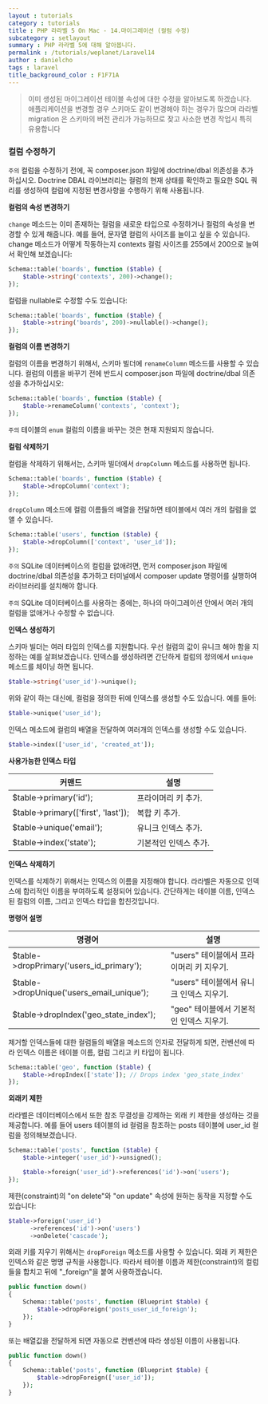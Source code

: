 ```yaml
---
layout : tutorials
category : tutorials
title : PHP 라라벨 5 On Mac - 14.마이그레이션 (컬럼 수정)
subcategory : setlayout
summary : PHP 라라벨 5에 대해 알아봅니다.
permalink : /tutorials/weplanet/Laravel14
author : danielcho
tags : laravel
title_background_color : F1F71A
---
```






> 이미 생성된 마이그레이션 테이블 속성에 대한 수정을 알아보도록 하겠습니다. 애플리케이션을 변경할 경우 스키마도 같이 변경해야 하는 경우가 많으며 라라벨 migration 은 스키마의 버전 관리가 가능하므로 잦고 사소한 변경 작업시 특히 유용합니다


### 컬럼 수정하기

`주의` 컬럼을 수정하기 전에, 꼭 composer.json 파일에 doctrine/dbal 의존성을 추가하십시오. Doctrine DBAL 라이브러리는 컬럼의 현재 상태를 확인하고 필요한 SQL 쿼리를 생성하여 컬럼에 지정된 변경사항을 수행하기 위해 사용됩니다.

**컬럼의 속성 변경하기**

`change` 메소드는 이미 존재하는 컬럼을 새로운 타입으로 수정하거나 컬럼의 속성을 변경할 수 있게 해줍니다. 예를 들어, 문자열 컬럼의 사이즈를 늘이고 싶을 수 있습니다. change 메소드가 어떻게 작동하는지 contexts 컬럼 사이즈를 255에서 200으로 늘여서 확인해 보겠습니다:

```php
Schema::table('boards', function ($table) {
    $table->string('contexts', 200)->change();
});
```

컬럼을 nullable로 수정할 수도 있습니다:

```php
Schema::table('boards', function ($table) {
    $table->string('boards', 200)->nullable()->change();
});
```

**컬럼의 이름 변경하기**

컬럼의 이름을 변경하기 위해서, 스키마 빌더에 `renameColumn` 메소드를 사용할 수 있습니다. 컬럼의 이름을 바꾸기 전에 반드시 composer.json 파일에 doctrine/dbal 의존성을 추가하십시오:

```php
Schema::table('boards', function ($table) {
    $table->renameColumn('contexts', 'context');
});
```

`주의` 테이블의 `enum` 컬럼의 이름을 바꾸는 것은 현재 지원되지 않습니다.

**컬럼 삭제하기**

컬럼을 삭제하기 위해서는, 스키마 빌더에서 `dropColumn` 메소드를 사용하면 됩니다.

```php
Schema::table('boards', function ($table) {
    $table->dropColumn('context');
});
```

`dropColumn` 메소드에 컬럼 이름들의 배열을 전달하면 테이블에서 여러 개의 컬럼을 없앨 수 있습니다.

```php
Schema::table('users', function ($table) {
    $table->dropColumn(['context', 'user_id']);
});
```

`주의` SQLite 데이터베이스의 컬럼을 없애려면, 먼저 composer.json 파일에 doctrine/dbal 의존성을 추가하고 터미널에서 composer update 명령어를 실행하여 라이브러리를 설치해야 합니다.

`주의` SQLite 데이터베이스를 사용하는 중에는, 하나의 마이그레이션 안에서 여러 개의 컬럼을 없애거나 수정할 수 없습니다.

**인덱스 생성하기**

스키마 빌더는 여러 타입의 인덱스를 지원합니다. 우선 컬럼의 값이 유니크 해야 함을 지정하는 예를 살펴보겠습니다. 인덱스를 생성하려면 간단하게 컬럼의 정의에서 `unique` 메소드를 체이닝 하면 됩니다.

```php
$table->string('user_id')->unique();
```

위와 같이 하는 대신에, 컬럼을 정의한 뒤에 인덱스를 생성할 수도 있습니다.
예를 들어:

```php
$table->unique('user_id');
```

인덱스 메소드에 컬럼의 배열을 전달하여 여러개의 인덱스를 생성할 수도 있습니다.

```php
$table->index(['user_id', 'created_at']);
```

**사용가능한 인덱스 타입**

커맨드 | 설명
--------- | ---------
$table->primary('id'); |	프라이머리 키 추가.
$table->primary(['first', 'last']); |	복합 키 추가.
$table->unique('email'); |	유니크 인덱스 추가.
$table->index('state');	|기본적인 인덱스 추가.

**인덱스 삭제하기**

인덱스를 삭제하기 위해서는 인덱스의 이름을 지정해야 합니다. 라라벨은 자동으로 인덱스에 합리적인 이름을 부여하도록 설정되어 있습니다. 간단하게는 테이블 이름, 인덱스된 컬럼의 이름, 그리고 인덱스 타입을 합친것입니다.

**명령어 설명**

명령어 | 설명
--------- | ---------
$table->dropPrimary('users_id_primary'); |	"users" 테이블에서 프라이머리 키 지우기.
$table->dropUnique('users_email_unique'); |	"users" 테이블에서 유니크 인덱스 지우기.
$table->dropIndex('geo_state_index'); | "geo" 테이블에서 기본적인 인덱스 지우기.

제거할 인덱스들에 대한 컬럼들의 배열을 메소드의 인자로 전달하게 되면, 컨벤션에 따라 인덱스 이름은 테이블 이름, 컬럼 그리고 키 타입이 됩니다.

```php
Schema::table('geo', function ($table) {
    $table->dropIndex(['state']); // Drops index 'geo_state_index'
});
```

**외래키 제한**

라라벨은 데이터베이스에서 또한 참조 무결성을 강제하는 외래 키 제한을 생성하는 것을 제공합니다. 예를 들어 users 테이블의 id 컬럼을 참조하는 posts 테이블에 user_id 컬럼을 정의해보겠습니다.

```php
Schema::table('posts', function ($table) {
    $table->integer('user_id')->unsigned();

    $table->foreign('user_id')->references('id')->on('users');
});
```

제한(constraint)의 "on delete"와 "on update" 속성에 원하는 동작을 지정할 수도 있습니다:

```php
$table->foreign('user_id')
      ->references('id')->on('users')
      ->onDelete('cascade');
```

외래 키를 지우기 위해서는 `dropForeign` 메소드를 사용할 수 있습니다. 외래 키 제한은 인덱스와 같은 명명 규칙을 사용합니다. 따라서 테이블 이름과 제한(constraint)의 컬럼들을 합치고 뒤에 "_foreign"을 붙여 사용하겠습니다.

```php
public function down()
{
    Schema::table('posts', function (Blueprint $table) {
        $table->dropForeign('posts_user_id_foreign');
    });
}
```

또는 배열값을 전달하게 되면 자동으로 컨벤션에 따라 생성된 이름이 사용됩니다.

```php
public function down()
{
    Schema::table('posts', function (Blueprint $table) {
        $table->dropForeign(['user_id']);
    });
}
```
